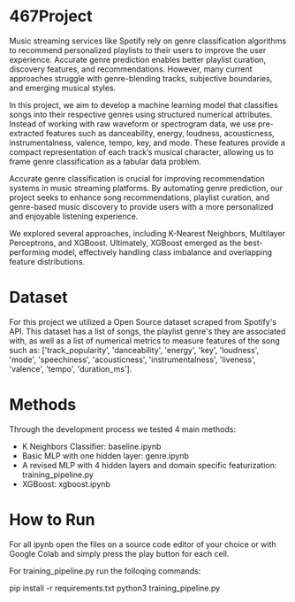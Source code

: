 # 467Project

Music streaming services like Spotify rely on genre classification algorithms to recommend personalized playlists to their users to improve the user experience. Accurate genre prediction enables better playlist curation, discovery features, and recommendations. However, many current approaches struggle with genre-blending tracks, subjective boundaries, and emerging musical styles. 

In this project, we aim to develop a machine learning model that classifies songs into their respective genres using structured numerical attributes. Instead of working with raw waveform or spectrogram data, we use pre-extracted features such as danceability, energy, loudness, acousticness, instrumentalness, valence, tempo, key, and mode. These features provide a compact representation of each track’s musical character, allowing us to frame genre classification as a tabular data problem.

Accurate genre classification is crucial for improving recommendation systems in music streaming platforms. By automating genre prediction, our project seeks to enhance song recommendations, playlist curation, and genre-based music discovery to provide users with a more personalized and enjoyable listening experience.

We explored several approaches, including K-Nearest Neighbors, Multilayer Perceptrons, and XGBoost. Ultimately, XGBoost emerged as the best-performing model, effectively handling class imbalance and overlapping feature distributions.

# Dataset

For this project we utilized a Open Source dataset scraped from Spotify's API. This dataset has a list of songs, the playlist genre's they are associated with, as well as a list of numerical metrics to measure features of the song such as: ['track_popularity', 'danceability', 'energy', 'key', 'loudness', 'mode', 'speechiness', 'acousticness', 'instrumentalness', 'liveness', 'valence', 'tempo', 'duration_ms'].

# Methods

Through the development process we tested 4 main methods: 
- K Neighbors Classifier: baseline.ipynb
- Basic MLP with one hidden layer: genre.ipynb
- A revised MLP with 4 hidden layers and domain specific featurization: training_pipeline.py
- XGBoost: xgboost.ipynb

# How to Run

For all ipynb open the files on a source code editor of your choice or with Google Colab and simply press the play button for each cell.

For training_pipeline.py run the folloqing commands:

pip install -r requirements.txt
python3 training_pipeline.py

